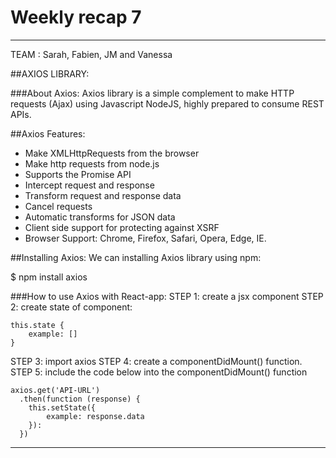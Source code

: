 # Weekly recap 7
-----------------------------------------------

TEAM : Sarah, Fabien, JM and Vanessa

##AXIOS LIBRARY:

###About Axios:
Axios library is a simple complement to make HTTP requests (Ajax) using Javascript NodeJS, highly prepared to consume REST APIs.

##Axios Features:
- Make XMLHttpRequests from the browser
- Make http requests from node.js
- Supports the Promise API
- Intercept request and response
- Transform request and response data
- Cancel requests
- Automatic transforms for JSON data
- Client side support for protecting against XSRF
- Browser Support: Chrome, Firefox, Safari, Opera, Edge, IE.

##Installing Axios:
We can installing Axios library using npm:

$ npm install axios

###How to use Axios with React-app:
STEP 1: create a jsx component
STEP 2: create state of component:
```
this.state {
    example: []
}
```
STEP 3: import axios
STEP 4: create a componentDidMount() function.
STEP 5: include the code below into the componentDidMount() function
```
axios.get('API-URL')
  .then(function (response) {
    this.setState({
        example: response.data
    }): 
  })
  ```

-----------------------------------------------

